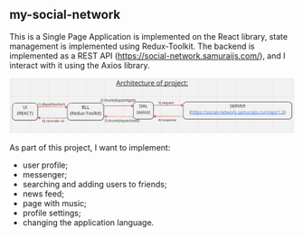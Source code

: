 ## my-social-network

This is a Single Page Application is implemented on the React library, state management is implemented using Redux-Toolkit.
The backend is implemented as a REST API (https://social-network.samuraijs.com/), and I interact with it using the Axios library.

![project architecture](https://github.com/tema-skakun/my-social-network/blob/main/public/architecture_of_project.png)

As part of this project, I want to implement:
  - user profile;
  - messenger;
  - searching and adding users to friends;
  - news feed;
  - page with music;
  - profile settings;
  - changing the application language.
